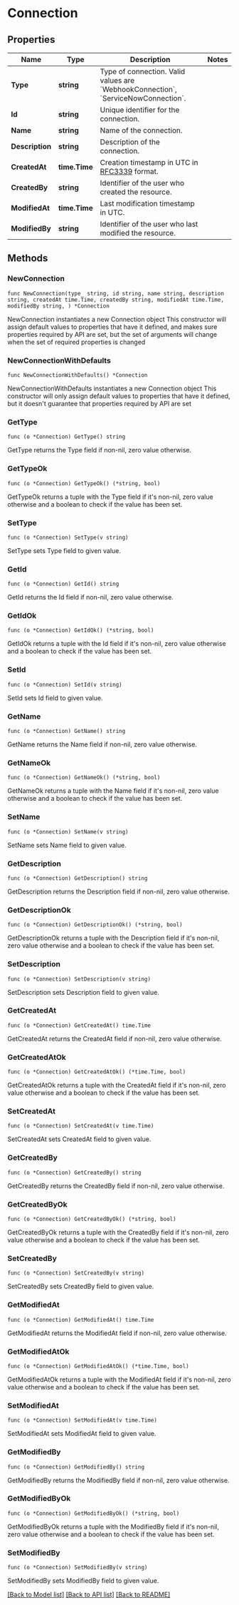 # Connection

## Properties

Name | Type | Description | Notes
------------ | ------------- | ------------- | -------------
**Type** | **string** | Type of connection. Valid values are &#x60;WebhookConnection&#x60;, &#x60;ServiceNowConnection&#x60;. | 
**Id** | **string** | Unique identifier for the connection. | 
**Name** | **string** | Name of the connection. | 
**Description** | **string** | Description of the connection. | 
**CreatedAt** | **time.Time** | Creation timestamp in UTC in [RFC3339](https://tools.ietf.org/html/rfc3339) format. | 
**CreatedBy** | **string** | Identifier of the user who created the resource. | 
**ModifiedAt** | **time.Time** | Last modification timestamp in UTC. | 
**ModifiedBy** | **string** | Identifier of the user who last modified the resource. | 

## Methods

### NewConnection

`func NewConnection(type_ string, id string, name string, description string, createdAt time.Time, createdBy string, modifiedAt time.Time, modifiedBy string, ) *Connection`

NewConnection instantiates a new Connection object
This constructor will assign default values to properties that have it defined,
and makes sure properties required by API are set, but the set of arguments
will change when the set of required properties is changed

### NewConnectionWithDefaults

`func NewConnectionWithDefaults() *Connection`

NewConnectionWithDefaults instantiates a new Connection object
This constructor will only assign default values to properties that have it defined,
but it doesn't guarantee that properties required by API are set

### GetType

`func (o *Connection) GetType() string`

GetType returns the Type field if non-nil, zero value otherwise.

### GetTypeOk

`func (o *Connection) GetTypeOk() (*string, bool)`

GetTypeOk returns a tuple with the Type field if it's non-nil, zero value otherwise
and a boolean to check if the value has been set.

### SetType

`func (o *Connection) SetType(v string)`

SetType sets Type field to given value.


### GetId

`func (o *Connection) GetId() string`

GetId returns the Id field if non-nil, zero value otherwise.

### GetIdOk

`func (o *Connection) GetIdOk() (*string, bool)`

GetIdOk returns a tuple with the Id field if it's non-nil, zero value otherwise
and a boolean to check if the value has been set.

### SetId

`func (o *Connection) SetId(v string)`

SetId sets Id field to given value.


### GetName

`func (o *Connection) GetName() string`

GetName returns the Name field if non-nil, zero value otherwise.

### GetNameOk

`func (o *Connection) GetNameOk() (*string, bool)`

GetNameOk returns a tuple with the Name field if it's non-nil, zero value otherwise
and a boolean to check if the value has been set.

### SetName

`func (o *Connection) SetName(v string)`

SetName sets Name field to given value.


### GetDescription

`func (o *Connection) GetDescription() string`

GetDescription returns the Description field if non-nil, zero value otherwise.

### GetDescriptionOk

`func (o *Connection) GetDescriptionOk() (*string, bool)`

GetDescriptionOk returns a tuple with the Description field if it's non-nil, zero value otherwise
and a boolean to check if the value has been set.

### SetDescription

`func (o *Connection) SetDescription(v string)`

SetDescription sets Description field to given value.


### GetCreatedAt

`func (o *Connection) GetCreatedAt() time.Time`

GetCreatedAt returns the CreatedAt field if non-nil, zero value otherwise.

### GetCreatedAtOk

`func (o *Connection) GetCreatedAtOk() (*time.Time, bool)`

GetCreatedAtOk returns a tuple with the CreatedAt field if it's non-nil, zero value otherwise
and a boolean to check if the value has been set.

### SetCreatedAt

`func (o *Connection) SetCreatedAt(v time.Time)`

SetCreatedAt sets CreatedAt field to given value.


### GetCreatedBy

`func (o *Connection) GetCreatedBy() string`

GetCreatedBy returns the CreatedBy field if non-nil, zero value otherwise.

### GetCreatedByOk

`func (o *Connection) GetCreatedByOk() (*string, bool)`

GetCreatedByOk returns a tuple with the CreatedBy field if it's non-nil, zero value otherwise
and a boolean to check if the value has been set.

### SetCreatedBy

`func (o *Connection) SetCreatedBy(v string)`

SetCreatedBy sets CreatedBy field to given value.


### GetModifiedAt

`func (o *Connection) GetModifiedAt() time.Time`

GetModifiedAt returns the ModifiedAt field if non-nil, zero value otherwise.

### GetModifiedAtOk

`func (o *Connection) GetModifiedAtOk() (*time.Time, bool)`

GetModifiedAtOk returns a tuple with the ModifiedAt field if it's non-nil, zero value otherwise
and a boolean to check if the value has been set.

### SetModifiedAt

`func (o *Connection) SetModifiedAt(v time.Time)`

SetModifiedAt sets ModifiedAt field to given value.


### GetModifiedBy

`func (o *Connection) GetModifiedBy() string`

GetModifiedBy returns the ModifiedBy field if non-nil, zero value otherwise.

### GetModifiedByOk

`func (o *Connection) GetModifiedByOk() (*string, bool)`

GetModifiedByOk returns a tuple with the ModifiedBy field if it's non-nil, zero value otherwise
and a boolean to check if the value has been set.

### SetModifiedBy

`func (o *Connection) SetModifiedBy(v string)`

SetModifiedBy sets ModifiedBy field to given value.



[[Back to Model list]](../README.md#documentation-for-models) [[Back to API list]](../README.md#documentation-for-api-endpoints) [[Back to README]](../README.md)


